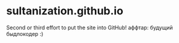 # sultanization.github.io
Second or third effort to put the site into GitHub!
аффтар: будущий быдлокодер :)
